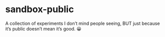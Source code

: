 # sandbox-public

A collection of experiments I don’t mind people seeing, BUT just because it’s public doesn’t mean it’s good. 😀
